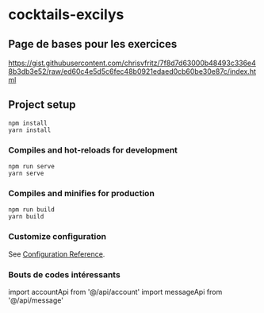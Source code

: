 # cocktails-excilys

## Page de bases pour les exercices

https://gist.githubusercontent.com/chrisvfritz/7f8d7d63000b48493c336e48b3db3e52/raw/ed60c4e5d5c6fec48b0921edaed0cb60be30e87c/index.html

## Project setup

```
npm install
yarn install
```

### Compiles and hot-reloads for development
```
npm run serve
yarn serve
```

### Compiles and minifies for production
```
npm run build
yarn build
```

### Customize configuration
See [Configuration Reference](https://cli.vuejs.org/config/).

### Bouts de codes intéressants

import accountApi from '@/api/account'
import messageApi from '@/api/message'
